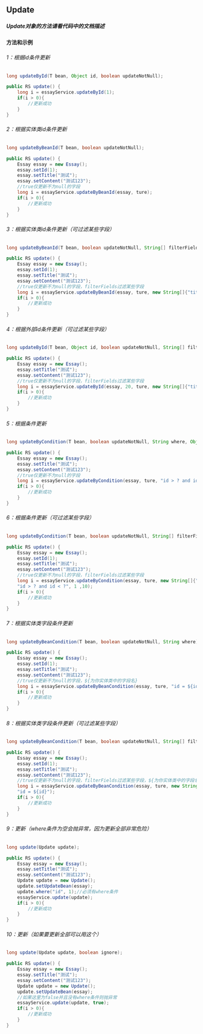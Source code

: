 ## Update
##### Update对象的方法请看代码中的文档描述
#### 方法和示例
###### 1：根据id条件更新
```java
long updateById(T bean, Object id, boolean updateNotNull);
```
```java
public RS update() {
	long i = essayService.updateById(1);
	if(i > 0){
		//更新成功
	}
}
```
###### 2：根据实体类id条件更新
```java
long updateByBeanId(T bean, boolean updateNotNull);
```
```java
public RS update() {
	Essay essay = new Essay();
	essay.setId(1);
	essay.setTitle("测试");
	essay.setContent("测试123");
	//true仅更新不为null的字段
	long i = essayService.updateByBeanId(essay, ture);
	if(i > 0){
		//更新成功
	}
}
```
###### 3：根据实体类id条件更新（可过滤某些字段）
```java
long updateByBeanId(T bean, boolean updateNotNull, String[] filterFields);
```
```java
public RS update() {
	Essay essay = new Essay();
	essay.setId(1);
	essay.setTitle("测试");
	essay.setContent("测试123");
	//true仅更新不为null的字段，filterFields过滤某些字段
	long i = essayService.updateByBeanId(essay, ture, new String[]{"title"});
	if(i > 0){
		//更新成功
	}
}
```
###### 4：根据外部id条件更新（可过滤某些字段）
```java
long updateById(T bean, Object id, boolean updateNotNull, String[] filterFields);
```
```java
public RS update() {
	Essay essay = new Essay();
	essay.setTitle("测试");
	essay.setContent("测试123");
	//true仅更新不为null的字段，filterFields过滤某些字段
	long i = essayService.updateById(essay, 20, ture, new String[]{"title"});
	if(i > 0){
		//更新成功
	}
}
```
###### 5：根据条件更新
```java
long updateByCondition(T bean, boolean updateNotNull, String where, Object... args);
```
```java
public RS update() {
	Essay essay = new Essay();
	essay.setTitle("测试");
	essay.setContent("测试123");
	//true仅更新不为null的字段
	long i = essayService.updateByCondition(essay, ture, "id > ? and id < ?", 1 ,10);
	if(i > 0){
		//更新成功
	}
}
```
###### 6：根据条件更新（可过滤某些字段）
```java
long updateByCondition(T bean, boolean updateNotNull, String[] filterFields, String where, Object... args);
```
```java
public RS update() {
	Essay essay = new Essay();
	essay.setId(1);
	essay.setTitle("测试");
	essay.setContent("测试123");
	//true仅更新不为null的字段，filterFields过滤某些字段
	long i = essayService.updateByCondition(essay, ture, new String[]{"id"},
	"id > ? and id < ?", 1 ,10);
	if(i > 0){
		//更新成功
	}
}
```
###### 7：根据实体类字段条件更新
```java
long updateByBeanCondition(T bean, boolean updateNotNull, String where);
```
```java
public RS update() {
	Essay essay = new Essay();
	essay.setId(1);
	essay.setTitle("测试");
	essay.setContent("测试123");
	//true仅更新不为null的字段，${为你实体类中的字段名}
	long i = essayService.updateByBeanCondition(essay, ture, "id = ${id}");
	if(i > 0){
		//更新成功
	}
}
```
###### 8：根据实体类字段条件更新（可过滤某些字段）
```java
long updateByBeanCondition(T bean, boolean updateNotNull, String[] filterFields, String where);
```
```java
public RS update() {
	Essay essay = new Essay();
	essay.setId(1);
	essay.setTitle("测试");
	essay.setContent("测试123");
	//true仅更新不为null的字段，filterFields过滤某些字段，${为你实体类中的字段名}
	long i = essayService.updateByBeanCondition(essay, ture, new String[]{"title"},
	"id = ${id}");
	if(i > 0){
		//更新成功
	}
}
```
###### 9：更新（where条件为空会抛异常，因为更新全部非常危险）
```java
long update(Update update);
```
```java
public RS update() {
	Essay essay = new Essay();
	essay.setTitle("测试");
	essay.setContent("测试123");
	Update update = new Update();
	update.setUpdateBean(essay);
	update.where("id", 1);//必须有where条件
	essayService.update(update);
	if(i > 0){
		//更新成功
	}
}
```
###### 10：更新（如果要更新全部可以用这个）
```java
long update(Update update, boolean ignore);
```
```java
public RS update() {
	Essay essay = new Essay();
	essay.setTitle("测试");
	essay.setContent("测试123");
	Update update = new Update();
	update.setUpdateBean(essay);
	//如果这里为false并且没有where条件则抛异常
	essayService.update(update, true);
	if(i > 0){
		//更新成功
	}
}
```